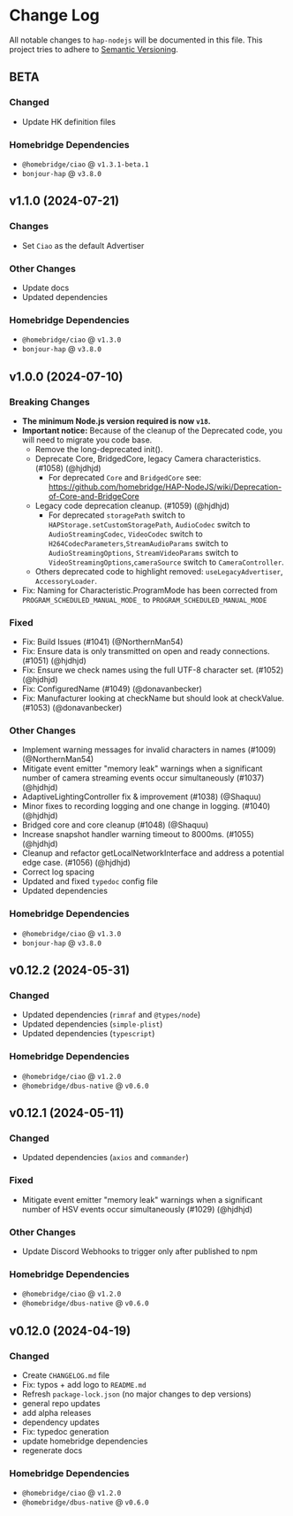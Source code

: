 # Change Log

All notable changes to `hap-nodejs` will be documented in this file. This project tries to adhere to [Semantic Versioning](http://semver.org/).

## BETA

### Changed

- Update HK definition files

### Homebridge Dependencies

- `@homebridge/ciao` @ `v1.3.1-beta.1`
- `bonjour-hap` @ `v3.8.0`

## v1.1.0 (2024-07-21)

### Changes

- Set `Ciao` as the default Advertiser

### Other Changes

- Update docs
- Updated dependencies

### Homebridge Dependencies

- `@homebridge/ciao` @ `v1.3.0`
- `bonjour-hap` @ `v3.8.0`

## v1.0.0 (2024-07-10)

### Breaking Changes

- **The minimum Node.js version required is now `v18`.**
- **Important notice:** Because of the cleanup of the Deprecated code, you will need to migrate you code base.
    - Remove the long-deprecated init().
    - Deprecate Core, BridgedCore, legacy Camera characteristics. (#1058) (@hjdhjd)
        - For deprecated `Core` and `BridgedCore` see: https://github.com/homebridge/HAP-NodeJS/wiki/Deprecation-of-Core-and-BridgeCore
    - Legacy code deprecation cleanup. (#1059) (@hjdhjd)
        - For deprecated `storagePath` switch to `HAPStorage.setCustomStoragePath`, `AudioCodec` switch to `AudioStreamingCodec`, `VideoCodec` switch to `H264CodecParameters`,`StreamAudioParams` switch to `AudioStreamingOptions`, `StreamVideoParams` switch to `VideoStreamingOptions`,`cameraSource` switch to `CameraController`.
    - Others deprecated code to highlight removed: `useLegacyAdvertiser`, `AccessoryLoader`.
- Fix: Naming for Characteristic.ProgramMode has been corrected from `PROGRAM_SCHEDULED_MANUAL_MODE_` to `PROGRAM_SCHEDULED_MANUAL_MODE`

### Fixed

- Fix: Build Issues (#1041) (@NorthernMan54)
- Fix: Ensure data is only transmitted on open and ready connections. (#1051) (@hjdhjd)
- Fix: Ensure we check names using the full UTF-8 character set. (#1052) (@hjdhjd)
- Fix: ConfiguredName (#1049) (@donavanbecker)
- Fix: Manufacturer looking at checkName but should look at checkValue. (#1053) (@donavanbecker)

### Other Changes

- Implement warning messages for invalid characters in names (#1009) (@NorthernMan54)
- Mitigate event emitter "memory leak" warnings when a significant number of camera streaming events occur simultaneously (#1037) (@hjdhjd)
- AdaptiveLightingController fix & improvement (#1038) (@Shaquu)
- Minor fixes to recording logging and one change in logging. (#1040) (@hjdhjd)
- Bridged core and core cleanup (#1048) (@Shaquu)
- Increase snapshot handler warning timeout to 8000ms. (#1055) (@hjdhjd)
- Cleanup and refactor getLocalNetworkInterface and address a potential edge case. (#1056) (@hjdhjd)
- Correct log spacing
- Updated and fixed `typedoc` config file
- Updated dependencies

### Homebridge Dependencies

- `@homebridge/ciao` @ `v1.3.0`
- `bonjour-hap` @ `v3.8.0`

## v0.12.2 (2024-05-31)

### Changed

- Updated dependencies (`rimraf` and `@types/node`)
- Updated dependencies (`simple-plist`)
- Updated dependencies (`typescript`)

### Homebridge Dependencies

- `@homebridge/ciao` @ `v1.2.0`
- `@homebridge/dbus-native` @ `v0.6.0`

## v0.12.1 (2024-05-11)

### Changed

- Updated dependencies (`axios` and `commander`)

### Fixed

- Mitigate event emitter "memory leak" warnings when a significant number of HSV events occur simultaneously (#1029) (@hjdhjd)

### Other Changes

- Update Discord Webhooks to trigger only after published to npm

### Homebridge Dependencies

- `@homebridge/ciao` @ `v1.2.0`
- `@homebridge/dbus-native` @ `v0.6.0`

## v0.12.0 (2024-04-19)

### Changed

- Create `CHANGELOG.md` file
- Fix: typos + add logo to `README.md`
- Refresh `package-lock.json` (no major changes to dep versions)
- general repo updates
- add alpha releases
- dependency updates
- Fix: typedoc generation
- update homebridge dependencies
- regenerate docs

### Homebridge Dependencies

- `@homebridge/ciao` @ `v1.2.0`
- `@homebridge/dbus-native` @ `v0.6.0`
